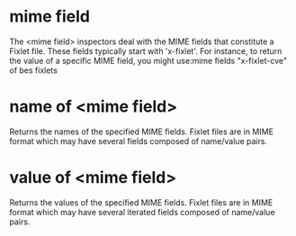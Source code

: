 # mime field

The &lt;mime field&gt; inspectors deal with the MIME fields that constitute a Fixlet file. These fields typically start with &#39;x-fixlet&#39;. For instance, to return the value of a specific MIME field, you might use:mime fields &quot;x-fixlet-cve&quot; of bes fixlets

# name of &lt;mime field&gt;

Returns the names of the specified MIME fields. Fixlet files are in MIME format which may have several fields composed of name/value pairs.

# value of &lt;mime field&gt;

Returns the values of the specified MIME fields. Fixlet files are in MIME format which may have several iterated fields composed of name/value pairs.
